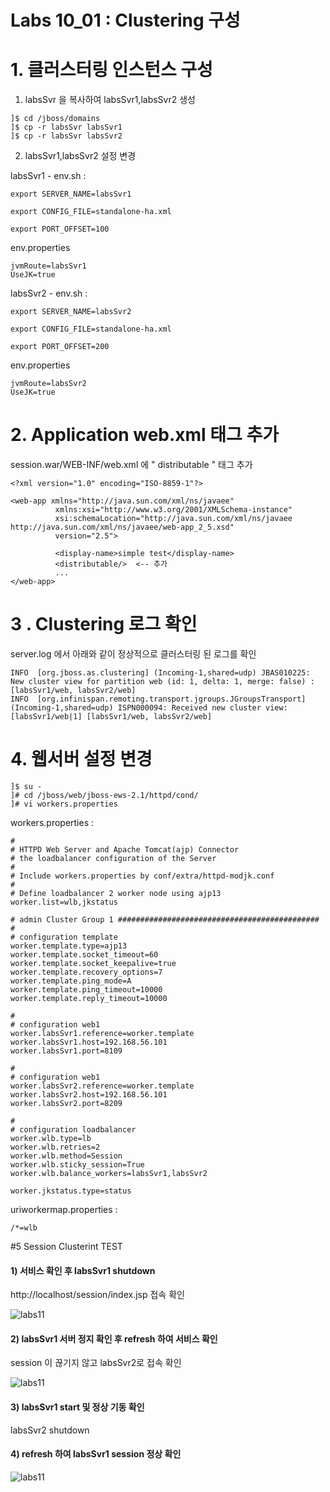 # Labs 10_01 : Clustering 구성 

# 1. 클러스터링 인스턴스 구성
1) labsSvr 을 복사하여 labsSvr1,labsSvr2 생성
```
]$ cd /jboss/domains
]$ cp -r labsSvr labsSvr1
]$ cp -r labsSvr labsSvr2
```

2) labsSvr1,labsSvr2 설정 변경 <BR/>

labsSvr1 - env.sh : 
``` 
export SERVER_NAME=labsSvr1

export CONFIG_FILE=standalone-ha.xml

export PORT_OFFSET=100 
```
env.properties <BR/>
```
jvmRoute=labsSvr1
UseJK=true
```
labsSvr2 - env.sh : 
``` 
export SERVER_NAME=labsSvr2

export CONFIG_FILE=standalone-ha.xml

export PORT_OFFSET=200 
``` 
env.properties <BR/>
```
jvmRoute=labsSvr2
UseJK=true
```
 

# 2. Application web.xml 태그 추가 
session.war/WEB-INF/web.xml 에 " distributable " 태그 추가
```
<?xml version="1.0" encoding="ISO-8859-1"?>
 
<web-app xmlns="http://java.sun.com/xml/ns/javaee"
          xmlns:xsi="http://www.w3.org/2001/XMLSchema-instance"
          xsi:schemaLocation="http://java.sun.com/xml/ns/javaee http://java.sun.com/xml/ns/javaee/web-app_2_5.xsd"
          version="2.5">
                  
          <display-name>simple test</display-name>
          <distributable/>  <-- 추가 
          ...
</web-app>
```
# 3 . Clustering 로그 확인 
server.log 에서 아래와 같이  정상적으로 클러스터링 된 로그를 확인

```
INFO  [org.jboss.as.clustering] (Incoming-1,shared=udp) JBAS010225: New cluster view for partition web (id: 1, delta: 1, merge: false) : [labsSvr1/web, labsSvr2/web]
INFO  [org.infinispan.remoting.transport.jgroups.JGroupsTransport] (Incoming-1,shared=udp) ISPN000094: Received new cluster view: [labsSvr1/web|1] [labsSvr1/web, labsSvr2/web]

```

# 4. 웹서버 설정 변경
```
]$ su - 
]# cd /jboss/web/jboss-ews-2.1/httpd/cond/
]# vi workers.properties
```
workers.properties :
```
#
# HTTPD Web Server and Apache Tomcat(ajp) Connector
# the loadbalancer configuration of the Server
#
# Include workers.properties by conf/extra/httpd-modjk.conf
#
# Define loadbalancer 2 worker node using ajp13
worker.list=wlb,jkstatus

# admin Cluster Group 1 #############################################
#
# configuration template
worker.template.type=ajp13
worker.template.socket_timeout=60
worker.template.socket_keepalive=true
worker.template.recovery_options=7
worker.template.ping_mode=A
worker.template.ping_timeout=10000
worker.template.reply_timeout=10000

#
# configuration web1
worker.labsSvr1.reference=worker.template
worker.labsSvr1.host=192.168.56.101
worker.labsSvr1.port=8109

#
# configuration web1
worker.labsSvr2.reference=worker.template
worker.labsSvr2.host=192.168.56.101
worker.labsSvr2.port=8209

#
# configuration loadbalancer
worker.wlb.type=lb
worker.wlb.retries=2
worker.wlb.method=Session
worker.wlb.sticky_session=True
worker.wlb.balance_workers=labsSvr1,labsSvr2

worker.jkstatus.type=status

```
uriworkermap.properties :
```
/*=wlb
```

#5  Session Clusterint TEST  
#### 1) 서비스 확인 후 labsSvr1 shutdown 
http://localhost/session/index.jsp 접속 확인 

![labs11](https://github.com/wsjeong/simpleTEST/raw/master/img/labs11_1.JPG)

#### 2) labsSvr1 서버 정지 확인 후 refresh 하여 서비스 확인 

session 이 끊기지 않고 labsSvr2로 접속 확인  

![labs11](https://github.com/wsjeong/simpleTEST/raw/master/img/labs11_2.JPG)

#### 3) labsSvr1 start 및 정상 기동 확인

labsSvr2 shutdown 

#### 4) refresh 하여 labsSvr1 session 정상 확인 

![labs11](https://github.com/wsjeong/simpleTEST/raw/master/img/labs11_3.JPG)
